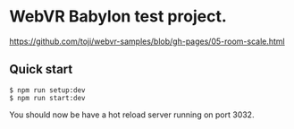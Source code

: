 # WebVR Babylon test project.

https://github.com/toji/webvr-samples/blob/gh-pages/05-room-scale.html

## Quick start
```
$ npm run setup:dev
$ npm run start:dev
```

You should now be have a hot reload server running on port 3032.
